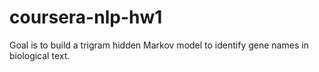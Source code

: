 coursera-nlp-hw1
================

Goal is to build a trigram hidden Markov model to identify gene names in biological text.